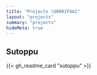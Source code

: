 ```yaml
---
title: "Projects \U0001F4A1"
layout: "projects"
summary: "projects"
hideMeta: true
---
```


## Sutoppu

{{< gh_readme_card "sutoppu" >}}